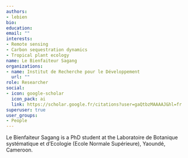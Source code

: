 ```yaml
---
authors:
- lebien
bio: 
education:
email: ""
interests:
- Remote sensing
- Carbon sequestration dynamics
- Tropical plant ecology
name: Le Bienfaiteur Sagang
organizations:
- name: Institut de Recherche pour le Développement
  url: ""
role: Researcher
social:
- icon: google-scholar
  icon_pack: ai
  link: https://scholar.google.fr/citations?user=gaQtbzMAAAAJ&hl=fr
superuser: true
user_groups:
- People
---
```


Le Bienfaiteur Sagang is a PhD student at the Laboratoire de Botanique systématique et d’Ecologie (Ecole Normale Supérieure), Yaoundé, Cameroon.



